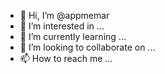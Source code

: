 - 👋 Hi, I’m @appmemar
- 👀 I’m interested in ...
- 🌱 I’m currently learning ...
- 💞️ I’m looking to collaborate on ...
- 📫 How to reach me ...

<!---
appmemar/appmemar is a ✨ special ✨ repository because its `README.md` (this file) appears on your GitHub profile.
You can click the Preview link to take a look at your changes.
--->
